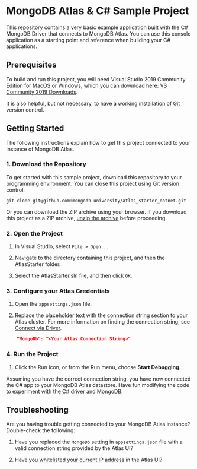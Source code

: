 # MongoDB Atlas & C# Sample Project

This repository contains a very basic example application 
built with the C# MongoDB Driver that connects to MongoDB 
Atlas. You can use this console application as a starting 
point and reference when building your C# applications.

## Prerequisites

To build and run this project, you will need Visual Studio
2019 Community Edition for MacOS or Windows, which you can 
download here:
[VS Community 2019 Downloads](https://visualstudio.microsoft.com/downloads/).

It is also helpful, but not necessary, to have a working 
installation of [Git](https://git-scm.com/downloads) version 
control.

## Getting Started

The following instructions explain how to get this project
connected to your instance of MongoDB Atlas.

### 1. Download the Repository

To get started with this sample project, download this repository to your
programming environment. You can close this project using Git
version control:

```
git clone git@github.com:mongodb-university/atlas_starter_dotnet.git
```

Or you can download the ZIP archive using your browser. If you download
this project as a ZIP archive, 
[unzip the archive](https://www.wikihow.com/Unzip-a-File) before proceeding.

### 2. Open the Project

1. In Visual Studio, select `File > Open... `

2. Navigate to the directory containing this project, and then the AtlasStarter
   folder.

3. Select the AtlasStarter.sln file, and then click `OK`.

### 3. Configure your Atlas Credentials

1. Open the `appsettings.json` file.

2. Replace the placeholder text with the connection string section
   to your Atlas cluster. For more information on finding the connection 
   string, see [Connect via Driver](https://docs.atlas.mongodb.com/driver-connection/).

```json
    "MongoDb": "<Your Atlas Connection String>"
```

### 4. Run the Project

1. Click the Run icon, or from the Run menu, choose **Start Debugging**.

Assuming you have the correct connection string, you have now connected 
the C# app to your MongoDB Atlas datastore.
Have fun modifying the code to experiment with the C# driver and MongoDB.

## Troubleshooting

Are you having trouble getting connected to your MongoDB Atlas instance? Double-check the following:

1. Have you replaced the `MongoDb` setting in `appsettings.json` file with a valid connection string provided by the Atlas UI?

2. Have you [whitelisted your current IP address](https://docs.atlas.mongodb.com/security-whitelist/) in the Atlas UI?
